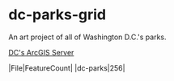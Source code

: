 # dc-parks-grid
An art project of all of Washington D.C.'s parks. 

[DC's ArcGIS Server](https://maps2.dcgis.dc.gov/dcgis/rest/services/DCGIS_DATA/Recreation_WebMercator/MapServer)

|File|FeatureCount|
|dc-parks|256|
